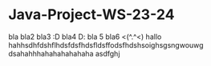 # Java-Project-WS-23-24
bla
bla2
bla3 :D
bla4 D:
bla 5
bla6 <(^.^<)
hallo
hahhsdhfdshflhdsfdsfhdsfldsffodsfhdshsoighsgsngwouwg dsahahhhahahahahahaha
asdfghj

